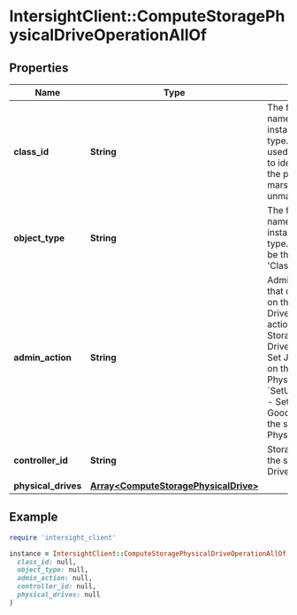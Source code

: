 # IntersightClient::ComputeStoragePhysicalDriveOperationAllOf

## Properties

| Name | Type | Description | Notes |
| ---- | ---- | ----------- | ----- |
| **class_id** | **String** | The fully-qualified name of the instantiated, concrete type. This property is used as a discriminator to identify the type of the payload when marshaling and unmarshaling data. | [default to &#39;compute.StoragePhysicalDriveOperation&#39;] |
| **object_type** | **String** | The fully-qualified name of the instantiated, concrete type. The value should be the same as the &#39;ClassId&#39; property. | [default to &#39;compute.StoragePhysicalDriveOperation&#39;] |
| **admin_action** | **String** | Administrative actions that can be performed on the Storage Physical Drives. * &#x60;None&#x60; - No action on the selected Storage Physical Drives. * &#x60;SetJbod&#x60; - Set Jbod action state on the selected Storage Physical Drives. * &#x60;SetUnconfiguredGood&#x60; - Set Unconfigured Good action state on the selected Storage Physical Drives. | [optional][default to &#39;None&#39;] |
| **controller_id** | **String** | Storage Controller Id of the storage Physical Drives of the server. | [optional] |
| **physical_drives** | [**Array&lt;ComputeStoragePhysicalDrive&gt;**](ComputeStoragePhysicalDrive.md) |  | [optional] |

## Example

```ruby
require 'intersight_client'

instance = IntersightClient::ComputeStoragePhysicalDriveOperationAllOf.new(
  class_id: null,
  object_type: null,
  admin_action: null,
  controller_id: null,
  physical_drives: null
)
```

